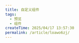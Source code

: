 ```yaml
---
title: 自定义组件
tags:
  - 预览
  - 组件
createTime: 2025/04/17 13:57:30
permalink: /article/loawo6zj/
---
```


<CustomComponent />
